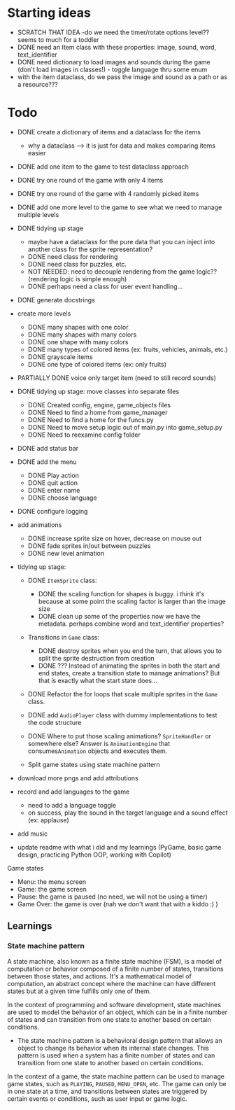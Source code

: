 
# Starting ideas
- SCRATCH THAT IDEA -do we need the timer/rotate options level?? seems to much for a toddler
- DONE need an Item class with these properties: image, sound, word, text_identifier
- DONE need dictionary to load images and sounds during the game (don't load images in classes!) - toggle language thru some enum
- with the item dataclass, do we pass the image and sound as a path or as a resource???

# Todo
- DONE create a dictionary of items and a dataclass for the items
	- why a dataclass --> it is just for data and makes comparing items easier
- DONE add one item to the game to test dataclass approach
- DONE try one round of the game with only 4 items
- DONE try one round of the game with 4 randomly picked items
- DONE add one more level to the game to see what we need to manage multiple levels
- DONE tidying up stage
	- maybe have a dataclass for the pure data that you can inject into another class for the sprite representation?
	- DONE need class for rendering
	- DONE need class for puzzles, etc.
	- NOT NEEDED: need to decouple rendering from the game logic?? (rendering logic is simple enough)
	- DONE perhaps need a class for user event handling...
- DONE generate docstrings

- create more levels
	- DONE many shapes with one color
	- DONE many shapes with many colors
	- DONE one shape with many colors
	- DONE many types of colored items (ex: fruits, vehicles, animals, etc.)
	- DONE grayscale items
	- DONE one type of colored items (ex: only fruits)
	
- PARTIALLY DONE voice only target item (need to still record sounds)

- DONE tidying up stage: move classes into separate files
	- DONE Created config, engine, game_objects files
	- DONE Need to find a home from game_manager
	- DONE Need to find a home for the funcs.py
	- DONE Need to move setup logic out of main.py into game_setup.py
	- DONE Need to reexamine config folder
- DONE add status bar
- DONE add the menu
	- DONE Play action
	- DONE quit action
	- DONE enter name
	- DONE choose language
- DONE configure logging

- add animations
	- DONE increase sprite size on hover, decrease on mouse out
	- DONE fade sprites in/out between puzzles
	- DONE new level animation

- tidying up stage:
	- DONE `ItemSprite` class:
		- DONE the scaling function for shapes is buggy. i *think* it's because at some point the scaling factor is larger than the image size
		- DONE clean up some of the properties now we have the metadata. perhaps combine word and text_identifier properties?

	- Transitions in `Game` class:
		- DONE destroy sprites when you end the turn, that allows you to split the sprite destruction from creation 
		- DONE ??? Instead of animating the sprites in both the start and end states, create a transition state to manage animations? But that is exactly what the start state does...
	- DONE Refactor the for loops that scale multiple sprites in the `Game` class. 
	- DONE add `AudioPlayer` class with dummy implementations to test the code structure
	- DONE Where to put those scaling animations? `SpriteHandler` or somewhere else? Answer is `AnimationEngine` that consumes`Animation` objects and executes them.

	- Split game states using state machine pattern

- download more pngs and add attributions
- record and add languages to the game
	- need to add a language toggle
	- on success, play the sound in the target language and a sound effect (ex: applause)
- add music
- update readme with what i did and my learnings (PyGame, basic game design, practicing Python OOP, working with Copilot)

Game states
* Menu: the menu screen
* Game: the game screen
* Pause: the game is paused (no need, we will not be using a timer)
* Game Over: the game is over (nah we don't want that with a kiddo :) )

## Learnings
### State machine pattern
A state machine, also known as a finite state machine (FSM), is a model of computation or behavior composed of a finite number of states, transitions between those states, and actions. It's a mathematical model of computation, an abstract concept where the machine can have different states but at a given time fulfills only one of them.

In the context of programming and software development, state machines are used to model the behavior of an object, which can be in a finite number of states and can transition from one state to another based on certain conditions.
- The state machine pattern is a behavioral design pattern that allows an object to change its behavior when its internal state changes. This pattern is used when a system has a finite number of states and can transition from one state to another based on certain conditions.

In the context of a game, the state machine pattern can be used to manage game states, such as `PLAYING`, `PAUSED`, `MENU_OPEN`, etc. The game can only be in one state at a time, and transitions between states are triggered by certain events or conditions, such as user input or game logic.
